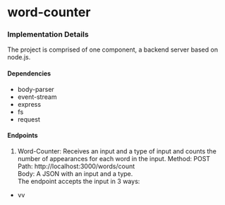 # word-counter

### Implementation Details
The project is comprised of one component, a backend server based on node.js.

#### Dependencies
* body-parser
* event-stream
* express
* fs
* request

#### Endpoints
1. Word-Counter: Receives an input and a type of input and counts the number of appearances for each word in the input. 
Method: POST  
Path: http://localhost:3000/words/count  
Body: A JSON with an input and a type.  
The endpoint accepts the input in 3 ways:
- vv
